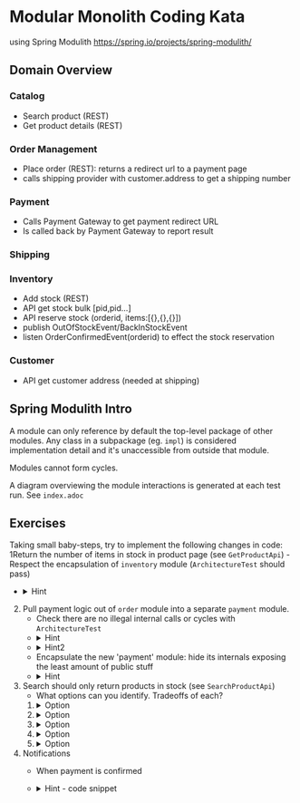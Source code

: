 # Modular Monolith Coding Kata
using Spring Modulith https://spring.io/projects/spring-modulith/

## Domain Overview

### Catalog

- Search product (REST)
- Get product details (REST)

### Order Management

- Place order (REST): returns a redirect url to a payment page
- calls shipping provider with customer.address to get a shipping number

### Payment

- Calls Payment Gateway to get payment redirect URL
- Is called back by Payment Gateway to report result

### Shipping

### Inventory

- Add stock (REST)
- API get stock bulk [pid,pid...]
- API reserve stock (orderid, items:[{},{},{}])
- publish OutOfStockEvent/BackInStockEvent
- listen OrderConfirmedEvent(orderid) to effect the stock reservation

### Customer

- API get customer address (needed at shipping)

## Spring Modulith Intro
A module can only reference by default the top-level package of other modules. Any class in a subpackage (eg. `impl`) is considered implementation detail and it's unaccessible from outside that module.

Modules cannot form cycles.

A diagram overviewing the module interactions is generated at each test run. See `index.adoc`

## Exercises
Taking small baby-steps, try to implement the following changes in code:
1Return the number of items in stock in product page (see `GetProductApi`)
    - Respect the encapsulation of `inventory` module (`ArchitectureTest` should pass)
   - <details><summary>Hint</summary>Retrieve the stock item number via a call to a new method in `InventoryModule`</details>
2. Pull payment logic out of `order` module into a separate `payment` module.
    - Check there are no illegal internal calls or cycles with `ArchitectureTest`
    - <details><summary>Hint</summary>Have an event thrown from payment back into order</details>
    - <details><summary>Hint2</summary>That event can be named PaymentCompletedEvent and should be placed in the payment module</details>
    - Encapsulate the new 'payment' module: hide its internals exposing the least amount of public stuff
    - <details><summary>Hint</summary>Use an 'impl' package for simplicity</details>
3. Search should only return products in stock (see `SearchProductApi`)
    - What options can you identify. Tradeoffs of each?
    1. <details><summary>Option</summary>Find all products and join in-memory with all stock. Or vice-versa.</details>
    1. <details><summary>Option</summary>Force a JOIN via SQL/JPQL</details>
    1. <details><summary>Option</summary>Replicate stock item number at every change via events from `inventory`</details>
    1. <details><summary>Option</summary>Publish `OutOfStockEvent` and `BackInStockEvent` from `inventory`, keep a `Product.inStock` boolean; </details>
    1. <details><summary>Option</summary>A separate ElasticSearch engine to which you publish product{id,name} and stock{items} (just imagine)</details>
4. Notifications
   - When payment is confirmed
   - <details>
      <summary>Hint - code snippet</summary>
     
     ``` @ApplicationModuleListener
      public void onOrderStatusChanged(OrderStatusChangedEvent event) {
        String customerEmail = customerModule.getCustomer(event.customerId()).email();
        if (event.status() == OrderStatus.PAYMENT_APPROVED) {
          sendPaymentConfirmedEmail(event, customerEmail);
        }
        if (event.status() == OrderStatus.SHIPPING_IN_PROGRESS) {
          sendOrderShippedEmail(event, customerEmail);
        }
      }
     ```
   </details>

